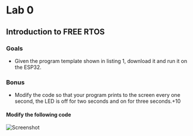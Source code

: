 # Lab 0
## Introduction to FREE RTOS
### Goals
* Given the program template shown in listing 1, download it and run it on the ESP32.

### Bonus
* Modify the code so that your program prints to the screen every one second, the LED is off for two seconds and on for three seconds.+10

#### Modify the following code
![Screenshot](Desktop\Lab_0\Lab_0_skeleton_code.png)
